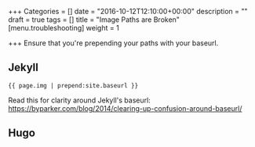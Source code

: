 +++
Categories = []
date = "2016-10-12T12:10:00+00:00"
description = ""
draft = true
tags = []
title = "Image Paths are Broken"
[menu.troubleshooting]
weight = 1

+++
Ensure that you're prepending your paths with your baseurl. 

## Jekyll

<pre><code class="language-html">{{ page.img | prepend:site.baseurl }}
</code></pre>

Read this for clarity around Jekyll's baseurl: 
https://byparker.com/blog/2014/clearing-up-confusion-around-baseurl/

## Hugo

